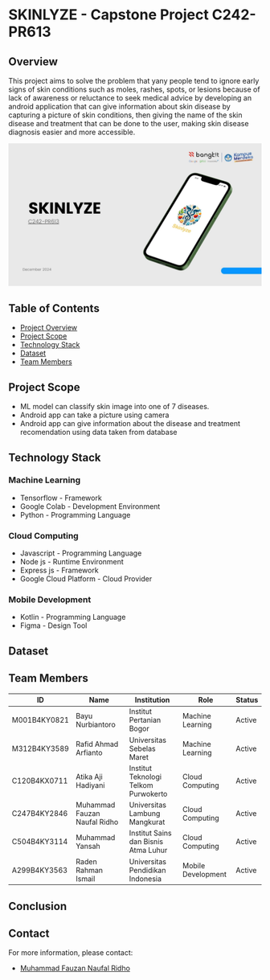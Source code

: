 # SKINLYZE - Capstone Project C242-PR613

## Overview
This project aims to solve the problem that yany people tend to ignore early signs of skin conditions such as moles, rashes, spots, or lesions because of lack of awareness or reluctance to seek medical advice by developing an android application that can give information about skin disease by capturing a picture of skin conditions, then giving the name of the skin disease and treatment that can be done to the user, making skin disease diagnosis easier and more accessible.

![image](Capstone.jpg)

## Table of Contents
- [Project Overview](#overview)
- [Project Scope](#project-scope)
- [Technology Stack](#technology-stack)
- [Dataset](#dataset)
- [Team Members](#team-members)

## Project Scope
- ML model can classify skin image into one of 7 diseases.
- Android app can take a picture using camera
- Android app can give information about the disease and treatment recomendation using data taken from database

## Technology Stack

### Machine Learning
 - Tensorflow - Framework
 - Google Colab - Development Environment
 - Python - Programming Language

### Cloud Computing
 - Javascript - Programming Language
 - Node js - Runtime Environment
 - Express js - Framework
 - Google Cloud Platform - Cloud Provider

### Mobile Development
 - Kotlin - Programming Language
 - Figma - Design Tool

## Dataset

## Team Members

| ID           | Name                            | Institution                          | Role                                | Status  |
|--------------|---------------------------------|--------------------------------------|-------------------------------------|---------|
| M001B4KY0821 | Bayu Nurbiantoro                | Institut Pertanian Bogor             | Machine Learning                    | Active  |
| M312B4KY3589 | Rafid Ahmad Arfianto            | Universitas Sebelas Maret            | Machine Learning                    | Active  |
| C120B4KX0711 | Atika Aji Hadiyani              | Institut Teknologi Telkom Purwokerto | Cloud Computing                     | Active  |
| C247B4KY2846 | Muhammad Fauzan Naufal Ridho    | Universitas Lambung Mangkurat        | Cloud Computing                     | Active  |
| C504B4KY3114 | Muhammad Yansah                 | Institut Sains dan Bisnis Atma Luhur | Cloud Computing                     | Active  |
| A299B4KY3563 | Raden Rahman Ismail             | Universitas Pendidikan Indonesia     | Mobile Development                  | Active  |

## Conclusion

## Contact
For more information, please contact:
 - [Muhammad Fauzan Naufal Ridho](c247b4ky2846@bangkit.academy)
